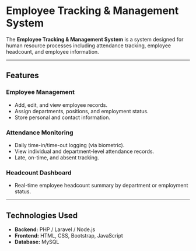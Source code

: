 # Employee Tracking & Management System

The **Employee Tracking & Management System** is a system designed for human resource processes including attendance tracking, employee headcount, and employee information.

---

## Features

### Employee Management
- Add, edit, and view employee records.  
- Assign departments, positions, and employment status.  
- Store personal and contact information.  

### Attendance Monitoring
- Daily time-in/time-out logging (via biometric).  
- View individual and department-level attendance records.  
- Late, on-time, and absent tracking.  

### Headcount Dashboard
- Real-time employee headcount summary by department or employment status.  

---

## Technologies Used
- **Backend:** PHP / Laravel / Node.js  
- **Frontend:** HTML, CSS, Bootstrap, JavaScript  
- **Database:** MySQL

